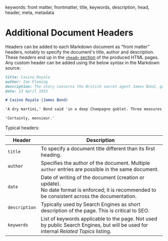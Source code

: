 keywords: front matter, frontmatter, title, keywords, description, head, header, meta, metadata

# Additional Document Headers

Headers can be added to each Markdown document as "front matter" headers, notably to specify the document's title, author and description. These *headers* end up in the [`<head>` section](https://developer.mozilla.org/en-US/docs/Learn/HTML/Introduction_to_HTML/The_head_metadata_in_HTML) of the produced HTML pages. Any custom header can be added using the below syntax in the Markdown source:

```md
title: Casino Royale
author: Ian Fleming
description: The story concerns the British secret agent James Bond, gambling at the casino in Royale-les-Eaux to bankrupt Le Chiffre, the treasurer of a French communist union and a secret member of Soviet state intelligence. Bond is supported in his endeavours by Vesper Lynd, a member of his own service, as well as Felix Leiter of the CIA and René Mathis of the French Deuxième Bureau.
date: 13 April 1953

# Casino Royale (James Bond)

'A dry martini,' Bond said 'in a deep Champagne goblet. Three measures of Gordon's, one of Vodka, half a measure of Kina Lillet. Shake it very well until it's ice cold, then add a thin slice of lemon peel. Got it?'

'Certainly, monsieur.'
```

Typical headers:

| Header | Description |
|---|---|
| `title` | To specify a document title different than its first heading. |
| `author` | Specifies the author of the document. Multiple `author` entries are possible in the same document. |
| `date` | Date of writing of the document (creation or update).<br/>No date format is enforced; it is recommended to be consistent across the documentation. |
| `description` | Typically used by Search Engines as short description of the page. This is critical to SEO. |
| `keywords` | List of keywords applicable to the page. Not used by public Search Engines, but will be used for internal *Related Topics* listing. |
